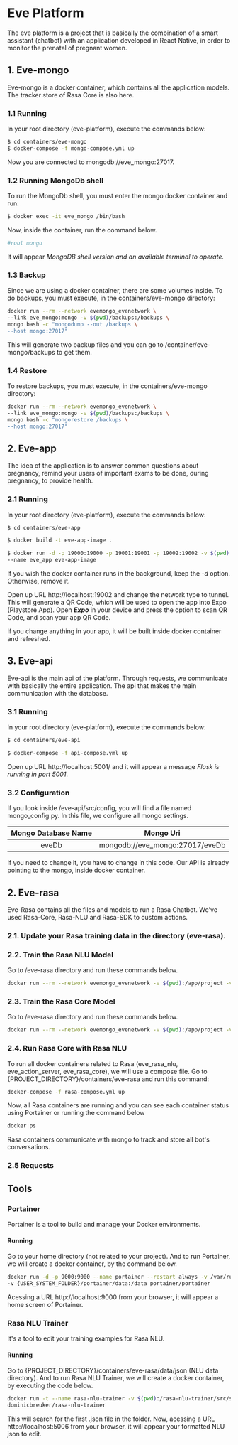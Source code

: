# Eve Platform
The eve platform is a project that is basically the combination of a smart assistant (chatbot) with an application developed in React Native, in order to monitor the prenatal of pregnant women.

## 1. Eve-mongo
Eve-mongo is a docker container, which contains all the application models. The tracker store of Rasa Core is also here.

### 1.1 Running

In your root directory (eve-platform), execute the commands below:

```sh
$ cd containers/eve-mongo
$ docker-compose -f mongo-compose.yml up
```
Now you are connected to mongodb://eve_mongo:27017.

### 1.2 Running MongoDb shell

To run the MongoDb shell, you must enter the mongo docker container and run:

```sh
$ docker exec -it eve_mongo /bin/bash
```
Now, inside the container, run the command below.

```sh
#root mongo
```

It will appear <i>MongoDB shell version and an available terminal to operate.</i>

### 1.3 Backup

Since we are using a docker container, there are some volumes inside. To do backups, you must execute, in the containers/eve-mongo directory:

```sh
docker run --rm --network evemongo_evenetwork \
--link eve_mongo:mongo -v $(pwd)/backups:/backups \
mongo bash -c "mongodump --out /backups \
--host mongo:27017"
```
This will generate two backup files and you can go to /container/eve-mongo/backups to get them. 

### 1.4 Restore

To restore backups, you must execute, in the containers/eve-mongo directory:

```sh
docker run --rm --network evemongo_evenetwork \
--link eve_mongo:mongo -v $(pwd)/backups:/backups \
mongo bash -c "mongorestore /backups \
--host mongo:27017"
```
## 2. Eve-app

The idea of the application is to answer common questions about pregnancy, remind your users of important exams to be done, during pregnancy, to provide health.

### 2.1 Running

In your root directory (eve-platform), execute the commands below:

```sh
$ cd containers/eve-app

$ docker build -t eve-app-image .

$ docker run -d -p 19000:19000 -p 19001:19001 -p 19002:19002 -v $(pwd):/app \ 
--name eve_app eve-app-image
```
If you wish the docker container runs in the background, keep the <i>-d</i> option. Otherwise, remove it.

Open up URL http://localhost:19002 and change the network type to tunnel. This will generate a QR Code, which will be used to open the app into Expo (Playstore App). Open <i><b>Expo</b></i> in your device and press the option to scan QR Code, and scan your app QR Code. 

If you change anything in your app, it will be built inside docker container and refreshed.

## 3. Eve-api

Eve-api is the main api of the platform. Through requests, we communicate with basically the entire application. The api that makes the main communication with the database.

### 3.1 Running

In your root directory (eve-platform), execute the commands below:

```sh
$ cd containers/eve-api

$ docker-compose -f api-compose.yml up
```
Open up URL http://localhost:5001/ and it will appear a message <i>Flask is running in port 5001</i>.

### 3.2 Configuration

If you look inside /eve-api/src/config, you will find a file named mongo_config.py. In this file, we configure all mongo settings.

| Mongo Database Name | Mongo Uri |
| :---: | :---: |
| eveDb  | mongodb://eve_mongo:27017/eveDb  |

If you need to change it, you have to change in this code. Our API is already pointing to the mongo, inside docker container. 

## 2. Eve-rasa
Eve-Rasa contains all the files and models to run a Rasa Chatbot. We've used Rasa-Core, Rasa-NLU and Rasa-SDK to custom actions.
### 2.1. Update your Rasa training data in the directory (eve-rasa).

### 2.2. Train the Rasa NLU Model

Go to /eve-rasa directory and run these commands below.

```sh
docker run --rm --network evemongo_evenetwork -v $(pwd):/app/project -v $(pwd)/models/rasa_nlu:/app/models rasa/rasa_nlu:latest-tensorflow run python -m rasa_nlu.train -c project/config/nlu_config.yml -d project/data/json/nlu.json -o models --fixed_model_name nlu --project current --verbose
```

### 2.3. Train the Rasa Core Model

Go to /eve-rasa directory and run these commands below.

```sh
docker run --rm --network evemongo_evenetwork -v $(pwd):/app/project -v $(pwd)/models/rasa_core:/app/models rasa/rasa_core:latest train --domain project/domain.yml --stories project/data/stories.md --out models --verbose
```

### 2.4. Run Rasa Core with Rasa NLU

To run all docker containers related to Rasa (eve_rasa_nlu, eve_action_server, eve_rasa_core), we will use a compose file. Go to {PROJECT_DIRECTORY}/containers/eve-rasa and run this command:

```sh
docker-compose -f rasa-compose.yml up
```
Now, all Rasa containers are running and you can see each container status using Portainer or running the command below

```sh
docker ps
```

Rasa containers communicate with mongo to track and store all bot's conversations.

### 2.5 Requests


## Tools

### Portainer

Portainer is a tool to build and manage your Docker environments. 

#### Running

Go to your home directory (not related to your project). And to run Portainer, we will create a docker container, by the command below.

```sh
docker run -d -p 9000:9000 --name portainer --restart always -v /var/run/docker.sock:/var/run/docker.sock
-v {USER_SYSTEM_FOLDER}/portainer/data:/data portainer/portainer
```

Acessing a URL http://localhost:9000 from your browser, it will appear a home screen of Portainer.

### Rasa NLU Trainer

It's a tool to edit your training examples for Rasa NLU.

#### Running

Go to {PROJECT_DIRECTORY}/containers/eve-rasa/data/json (NLU data directory). And to run Rasa NLU Trainer, we will create a docker container, by executing the code below.

```sh
docker run -t --name rasa-nlu-trainer -v $(pwd):/rasa-nlu-trainer/src/state -p 5006:8080 -i \
dominicbreuker/rasa-nlu-trainer
```

This will search for the first .json file in the folder. Now, acessing a URL http://localhost:5006 from your browser, it will appear your formatted NLU json to edit. 
